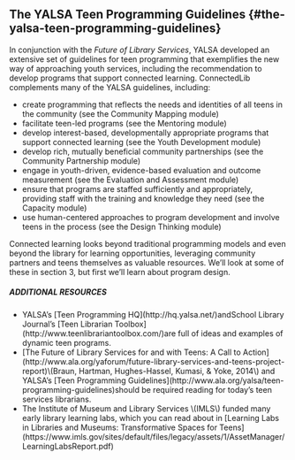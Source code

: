 ## The YALSA Teen Programming Guidelines {#the-yalsa-teen-programming-guidelines}

In conjunction with the _Future of Library Services_, YALSA developed an extensive set of guidelines for teen programming that exemplifies the new way of approaching youth services, including the recommendation to develop programs that support connected learning. ConnectedLib complements many of the YALSA guidelines, including:

* create programming that reflects the needs and identities of all teens in the community \(see the Community Mapping module\)
* facilitate teen-led programs \(see the Mentoring module\)
* develop interest-based, developmentally appropriate programs that support connected learning \(see the Youth Development module\)
* develop rich, mutually beneficial community partnerships \(see the Community Partnership module\)
* engage in youth-driven, evidence-based evaluation and outcome measurement \(see the Evaluation and Assessment module\)
* ensure that programs are staffed sufficiently and appropriately, providing staff with the training and knowledge they need \(see the Capacity module\)
* use human-centered approaches to program development and involve teens in the process \(see the Design Thinking module\)

Connected learning looks beyond traditional programming models and even beyond the library for learning opportunities, leveraging community partners and teens themselves as valuable resources. We’ll look at some of these in section 3, but first we’ll learn about program design.

<div class="table-format objectives"><span class="title"><h5>ADDITIONAL RESOURCES</h5></span>  
<ul><li>YALSA’s  [Teen Programming HQ](http://hq.yalsa.net/)andSchool Library Journal’s  [Teen Librarian Toolbox](http://www.teenlibrariantoolbox.com/)are full of ideas and examples of dynamic teen programs.</li><li>[The Future of Library Services for and with Teens: A Call to Action](http://www.ala.org/yaforum/future-library-services-and-teens-project-report)\(Braun, Hartman, Hughes-Hassel, Kumasi, & Yoke, 2014\) and YALSA’s  [Teen Programming Guidelines](http://www.ala.org/yalsa/teen-programming-guidelines)should be required reading for today’s teen services librarians.</li><li>The Institute of Museum and Library Services \(IMLS\) funded many early library learning labs, which you can read about in  [Learning Labs in Libraries and Museums: Transformative Spaces for Teens](https://www.imls.gov/sites/default/files/legacy/assets/1/AssetManager/LearningLabsReport.pdf)</li></ul></div>



